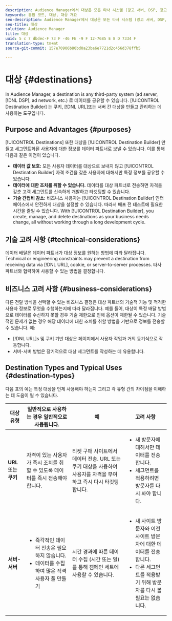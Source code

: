 ```yaml
---
description: Audience Manager에서 대상은 모든 타사 시스템 (광고 서버, DSP, 광고 네트워크 등) 입니다. 로 데이터를 공유할 수 있습니다. 대상 빌더는 쿠키, URL 또는 서버-서버 대상을 만들고 관리하는 데 사용한 도구입니다.
keywords: 통합 코드, 대상, 대상 개요
seo-description: Audience Manager에서 대상은 모든 타사 시스템 (광고 서버, DSP, 광고 네트워크 등) 입니다. 로 데이터를 공유할 수 있습니다. 대상 빌더는 쿠키, URL 또는 서버-서버 대상을 만들고 관리하는 데 사용한 도구입니다.
seo-title: 대상
solution: Audience Manager
title: 대상
uuid: 5 c 7 dbdec-F 73 F -46 FE -9 F 12-7685 E 8 D 7334 F
translation-type: tm+mt
source-git-commit: 157e70906b80bd0a23ba6e7721d2c456d378ffb5

---
```



# 대상 {#destinations}

In Audience Manager, a destination is any third-party system (ad server, [!DNL DSP], ad network, etc.) 로 데이터를 공유할 수 있습니다. [!UICONTROL Destination Builder] 는 쿠키, [!DNL URL]또는 서버 간 대상을 만들고 관리하는 데 사용하는 도구입니다.

## Purpose and Advantages {#purposes}

<!-- c_destinations.xml -->

[!UICONTROL Destinations] 또한 대상을 [!UICONTROL Destination Builder] 만들고 세그먼트화된 사용자에 대한 정보를 데이터 파트너로 보낼 수 있습니다. 이를 통해 다음과 같은 이점이 있습니다.

* **데이터 값 보호:** 모든 사용자 데이터를 대상으로 보내지 않고 [!UICONTROL Destination Builder] 자격 조건을 갖춘 사용자에 대해서만 특정 정보를 공유할 수 있습니다.
* **데이터에 대한 조치를 취할 수 있습니다.** 데이터를 대상 파트너로 전송하면 자격을 갖춘 고객 세그먼트를 신속하게 개발하고 타겟팅할 수 있습니다.
* **기술 간접비 감소:** 비즈니스 사용자는 [!UICONTROL Destination Builder] 인터페이스에서 안전하게 대상을 설정할 수 있습니다. 따라서 배포 전 테스트에 필요한 시간을 줄일 수 있습니다. With [!UICONTROL Destination Builder], you create, manage, and delete destinations as your business needs change, all without working through a long development cycle.

## 기술 고려 사항 {#technical-considerations}

<!-- destination-delivery-methods.xml -->

데이터 배달은 데이터 파트너가 대상 정보를 원하는 방법에 따라 달라집니다. Technical or engineering constraints may prevent a destination from receiving data via [!DNL URL], cookie, or server-to-server processes. 타사 파트너와 협력하여 사용할 수 있는 방법을 결정합니다.

## 비즈니스 고려 사항 {#business-considerations}

다른 전달 방식을 선택할 수 있는 비즈니스 결정은 대상 파트너의 기술적 기능 및 적격한 사용자 정보로 무엇을 수행하는지에 따라 달라집니다. 예를 들어, 대상이 특정 배달 방법으로 데이터를 수신하지 못할 경우 기술 제한으로 인해 옵션이 제한될 수 있습니다. 기술적인 문제가 없는 경우 해당 데이터에 대한 조치를 취할 방법을 기반으로 정보를 전송할 수 있습니다. 예:

* [!DNL URL]s 및 쿠키 기반 대상은 페이지에서 사용자 작업과 거의 동기식으로 작동합니다.
* 서버-서버 방법은 장기적으로 대상 세그먼트를 작성하는 데 유용합니다.

## Destination Types and Typical Uses {#destination-types}

다음 표의 예는 특정 대상을 언제 사용해야 하는지 그리고 각 유형 간의 차이점을 이해하는 데 도움이 될 수 있습니다.

| 대상 유형 | 일반적으로 사용하는 경우 일반적으로 사용됩니다. | 예 | 고려 사항 |
|--- |--- |--- |--- |
| **URL** 또는 **쿠키** | 자격이 있는 사용자가 즉시 조치를 취할 수 있도록 데이터를 즉시 전송해야 합니다. | 티켓 구매 사이트에서 데이터 전송. URL 또는 쿠키 대상을 사용하여 사용자를 자격을 부여하고 즉시 다시 타깃팅합니다. | <ul><li>새 방문자에 대해서만 데이터를 전송합니다. </li><li>세그먼트를 적용하려면 방문자를 다시 봐야 합니다.</li></ul> |
| **서버-서버** | <ul><li>즉각적인 데이터 전송은 필요하지 않습니다.</li><li>데이터를 수집하여 많은 적격 사용자 풀 만들기</li></ul> | 시간 경과에 따른 데이터 수집 (시간 또는 일) 를 통해 캠페인 세트에 사용할 수 있습니다. | <ul><li>새 사이트 방문자와 이전 사이트 방문자에 대한 데이터를 전송합니다. </li><li>다른 세그먼트를 적용받기 위해 방문자를 다시 볼 필요는 없습니다.</li></ul> |
